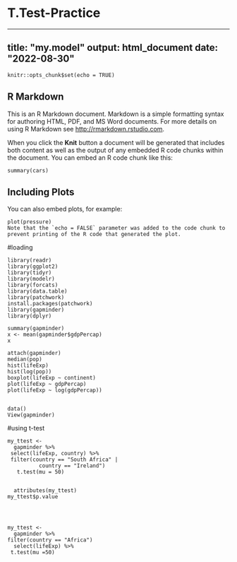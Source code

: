 # T.Test-Practice

---
title: "my.model"
output: html_document
date: "2022-08-30"
---

```{r setup, include=FALSE}
knitr::opts_chunk$set(echo = TRUE)
```

## R Markdown

This is an R Markdown document. Markdown is a simple formatting syntax for authoring HTML, PDF, and MS Word documents. For more details on using R Markdown see <http://rmarkdown.rstudio.com>.

When you click the **Knit** button a document will be generated that includes both content as well as the output of any embedded R code chunks within the document. You can embed an R code chunk like this:

```{r cars}
summary(cars)
```

## Including Plots

You can also embed plots, for example:

```{r pressure, echo=FALSE}
plot(pressure)
Note that the `echo = FALSE` parameter was added to the code chunk to prevent printing of the R code that generated the plot.
```
#loading
```{r}
library(readr)
library(ggplot2)
library(tidyr)
library(modelr)
library(forcats)
library(data.table)
library(patchwork)
install.packages(patchwork)
library(gapminder)
library(dplyr)

summary(gapminder)
x <- mean(gapminder$gdpPercap)
x

attach(gapminder)
median(pop)
hist(lifeExp)
hist(log(pop))
boxplot(lifeExp ~ continent)
plot(lifeExp ~ gdpPercap)
plot(lifeExp ~ log(gdpPercap))


data()
View(gapminder)
```

#using t-test
```{r}
my_ttest <- 
  gapminder %>% 
 select(lifeExp, country) %>%
 filter(country == "South Africa" |
          country == "Ireland") 
   t.test(mu = 50)

  
  attributes(my_ttest)
my_ttest$p.value




```


```{r}
my_ttest <- 
  gapminder %>% 
filter(country == "Africa") 
  select(lifeExp) %>%
 t.test(mu =50)
```
```{r}

```



